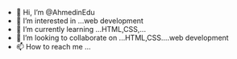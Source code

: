 - 👋 Hi, I’m @AhmedinEdu
- 👀 I’m interested in ...web development
- 🌱 I’m currently learning ...HTML,CSS,...
- 💞️ I’m looking to collaborate on ...HTML,CSS....web development
- 📫 How to reach me ...

<!---
AhmedinEdu/AhmedinEdu is a ✨ special ✨ repository because its `README.md` (this file) appears on your GitHub profile.
You can click the Preview link to take a look at your changes.
--->
